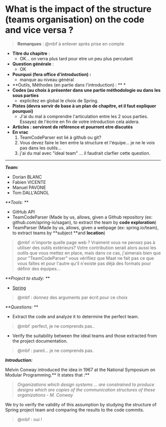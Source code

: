 # **What is the impact of the structure \(teams organisation\) on the code and vice versa ?**

> **Remarques** : @mbf à enlever après prise en compte

* **Titre du chapitre** :
   * OK... on verra plus tard pour etre un peu plus percutant
* **Question générale** :
   * OK
* **Pourquoi \(fera office d'introduction\) :**
   * manque au niveau général
* **Outils, Méthodes \(en partie dans l'introduction\) : **
  * 
* **Codes \(au choix à présenter dans une partie méthodologie ou dans les sous parties**
  *   explicitez en global le choix de Spring.
* **Pistes \(devra servir de base à un plan de chapitre, et il faut expliquer pourquoi\)**
  * J'ai du mal à comprendre l'articulation entre les 2 sous parties. Essayez de l'écrire en fin de votre introduction cela aidera.
* **Articles : serviront de référence et pourront etre discutés**
* **En vrac**
  1. TeamCodeParser est lié à github ou git?
  2. Vous devez faire le lien entre la structure et l'équipe... je ne le vois pas dans les outils...
  3. j'ai du mal avec "ideal team" ... il faudrait clarfier cette question.
  
-----
_**Team:**_

* Dorian BLANC
* Fabien VICENTE
* Manuel PAVONE
* Tom DALL'AGNOL

_**Tools: **_

* GitHub API
* TeamCodeParser \(Made by us, allows, given a Github repository \(ex: github.com/spring-io/sagan\), to extract the team by **code exploration**\)
* TeamParser \(Made by us, allows, given a webpage \(ex: spring.io/team\), to extract teams by **subject **and **location**\)
> @mbf :n'importe quelle page web ? Vraiment vous ne pensez pas à utiliser des outils extérieurs? Votre contribution serait alors aussi les outils que vous mettez en place, mais dans ce cas, j'aimerais bien que pour "TeamCodeParser" vous vérifiiez que Maat ne fait pas ce que vous faîtes et pour l'autre qu'il n'existe pas déjà des formats pour définir des équipes...

_**Project to study: **_

* [Spring](https://spring.io/)
> @mbf : donnez des arguments par écrit pour ce choix

_**Questions: **_

* Extract the code and analyze it to determine the perfect team. 
> @mbf :perfect, je ne comprends pas..
* Verify the suitability between the ideal teams and those extracted from the project documentation.
> @mbf : pareil... je ne comprends pas. 

_**Introduction:**_

Melvin Conway introduced the idea in 1967 at the National Symposium on Modular Programming.** It states that :**

> _Organizations which design systems ... are constrained to produce designs which are copies of the communication structures of these organizations - M. Conway_

We try to verify the validity of this assumption by studying the structure of Spring project team and comparing the results to the code commits.

> @mbf : oui !

